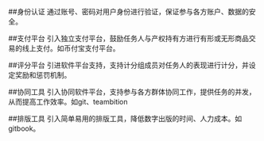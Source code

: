##身份认证
通过账号、密码对用户身份进行验证，保证参与各方账户、数据的安全。

##支付平台
引入独立支付平台，鼓励任务人与产权持有方进行有形或无形商品交易的线上支付。如币付宝支付平台。

##评分平台
引进软件平台支持，支持计分组成员对任务人的表现进行计分，并设定奖励和惩罚机制。

##协同工具
引入协同软件平台，支持参与各方群体协同工作，提供任务的并发，从而提高工作效率。如git、teambition

##排版工具
引入简单易用的排版工具，降低数字出版的时间、人力成本。如gitbook。



